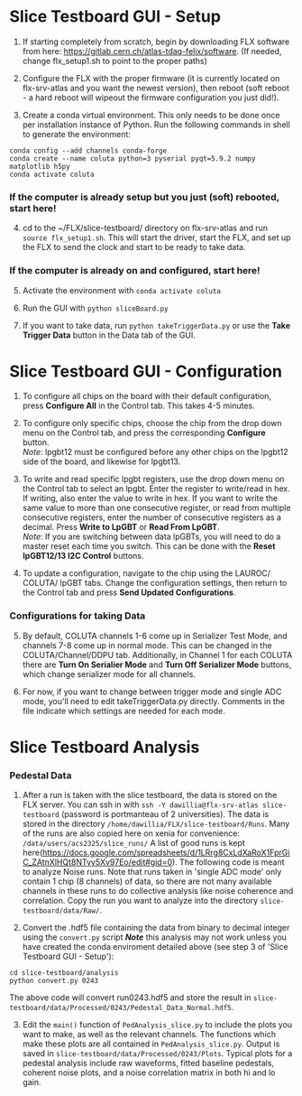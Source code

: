 # Slice Testboard GUI - Setup #

1. If starting completely from scratch, begin by downloading FLX software from here: https://gitlab.cern.ch/atlas-tdaq-felix/software. (If needed, change flx_setup1.sh to point to the proper paths)

2. Configure the FLX with the proper firmware (it is currently located on flx-srv-atlas and you want the newest version), then reboot (soft reboot - a hard reboot will wipeout the firmware configuration you just did!). 

3. Create a conda virtual environment.  This only needs to be done once per installation instance of Python. Run the following commands in shell to generate the environment:
```
conda config --add channels conda-forge
conda create --name coluta python=3 pyserial pyqt=5.9.2 numpy matplotlib h5py
conda activate coluta
```
### If the computer is already setup but you just (soft) rebooted, start here! ### 
4. cd to the ~/FLX/slice-testboard/ directory on flx-srv-atlas and run `source flx_setup1.sh`. This will start the driver, start the FLX, and set up the FLX to send the clock and start to be ready to take data.

### If the computer is already on and configured, start here! ###
5. Activate the environment with `conda activate coluta`

6. Run the GUI with `python sliceBoard.py`

7. If you want to take data, run `python takeTriggerData.py` or use the **Take Trigger Data** button in the Data tab of the GUI.


# Slice Testboard GUI - Configuration #

1. To configure all chips on the board with their default configuration, press **Configure All** in the Control tab. This takes 4-5 minutes.

2. To configure only specific chips, choose the chip from the drop down menu on the Control tab, and press the corresponding **Configure** button. <br />
_Note_: lpgbt12 must be configured before any other chips on the lpgbt12 side of the board, and likewise for lpgbt13.

3. To write and read specific lpgbt registers, use the drop down menu on the Control tab to select an lpgbt. Enter the register to write/read in hex. If writing, also enter the value to write in hex. If you want to write the same value to more than one consecutive register, or read from multiple consecutive registers, enter the number of consecutive registers as a decimal. Press **Write to LpGBT** or **Read From LpGBT**. <br />
_Note_: If you are switching between data lpGBTs, you will need to do a master reset each time you switch. This can be done with the **Reset lpGBT12/13 I2C Control** buttons.  

4. To update a configuration, navigate to the chip using the LAUROC/ COLUTA/ lpGBT tabs. Change the configuration settings, then return to the Control tab and press **Send Updated Configurations**. 

### Configurations for taking Data ###
5. By default, COLUTA channels 1-6 come up in Serializer Test Mode, and channels 7-8 come up in normal mode. This can be changed in the COLUTA/Channel/DDPU tab. Additionally, in Channel 1 for each COLUTA there are **Turn On Serialier Mode** and **Turn Off Serializer Mode** buttons, which change serializer mode for all channels. 

6. For now, if you want to change between trigger mode and single ADC mode, you'll need to edit takeTriggerData.py directly. Comments in the file indicate which settings are needed for each mode.

# Slice Testboard Analysis #

### Pedestal Data ###

1. After a run is taken with the slice testboard, the data is stored on the FLX server. You can ssh in with `ssh -Y dawillia@flx-srv-atlas slice-testboard` (password is portmanteau of 2 universities). The data is stored in the directory `/home/dawillia/FLX/slice-testboard/Runs`. Many of the runs are also copied here on xenia for convenience: `/data/users/acs2325/slice_runs/` A list of good runs is kept here(https://docs.google.com/spreadsheets/d/1LRrg8CxLdXaRoX1FprGiC_ZAtnXlHQt8NTyy5Xv97Eo/edit#gid=0). The following code is meant to analyze Noise runs. Note that runs taken in 'single ADC mode' only contain 1 chip (8 channels) of data, so there are not many available channels in these runs to do collective analysis like noise coherence and correlation. Copy the run you want to analyze into the directory `slice-testboard/data/Raw/`. 

2. Convert the .hdf5 file containing the data from binary to decimal integer using the `convert.py` script ***Note*** this analysis may not work unless you have created the conda enviroment detailed above (see step 3 of 'Slice Testboard GUI - Setup'): 

```
cd slice-testboard/analysis
python convert.py 0243
```
The above code will convert run0243.hdf5 and store the result in `slice-testboard/data/Processed/0243/Pedestal_Data_Normal.hdf5`.

3. Edit the `main()` function of `PedAnalysis_slice.py` to include the plots you want to make, as well as the relevant channels. The functions which make these plots are all contained in `PedAnalysis_slice.py`. Output is saved in `slice-testboard/data/Processed/0243/Plots`. Typical plots for a pedestal analysis include raw waveforms, fitted baseline pedestals, coherent noise plots, and a noise correlation matrix in both hi and lo gain.

